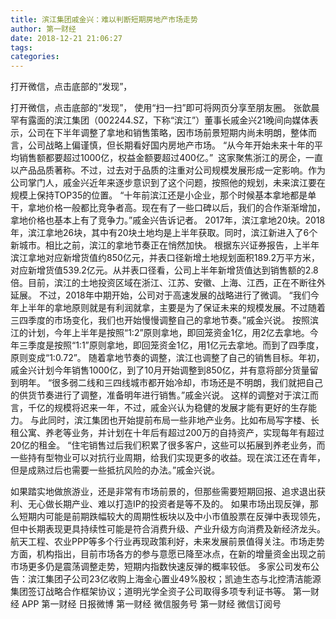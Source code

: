 ```yaml
---
title: 滨江集团戚金兴：难以判断短期房地产市场走势
author: 第一财经
date: 2018-12-21 21:06:27
tags: 
categories: 
---
```

打开微信，点击底部的“发现”，
<!-- more -->
打开微信，点击底部的“发现”，
使用“扫一扫”即可将网页分享至朋友圈。
张歆晨
罕有露面的滨江集团（002244.SZ，下称“滨江”）董事长戚金兴21晚间向媒体表示，公司在下半年调整了拿地和销售策略，因市场前景短期内尚未明朗，整体而言，公司战略上偏谨慎，但长期看好国内房地产市场。
“从今年开始未来十年的平均销售额都要超过1000亿，权益金额要超过400亿。” 
这家聚焦浙江的房企，一直以产品品质著称。不过，过去对于品质的注重对公司规模发展形成一定影响。作为公司掌门人，戚金兴近年来逐步意识到了这个问题，按照他的规划，未来滨江要在规模上保持TOP35的位置。
“十年前滨江还是小企业，那个时候基本拿地都是单干，拿地价格一般都比竞争者高。现在有了一些口碑以后，我们的合作渐渐增加，拿地价格也基本上有了竞争力。”戚金兴告诉记者。
2017年，滨江拿地20块。2018年，滨江拿地26块，其中有20块土地均是上半年获取。同时，滨江新进入了6个新城市。相比之前，滨江的拿地节奏正在悄然加快。
根据东兴证券报告，上半年滨江拿地对应新增货值约850亿元，并表口径新增土地规划面积189.2万平方米，对应新增货值539.2亿元。从并表口径看，公司上半年新增货值达到销售额的2.8倍。目前，滨江的土地投资区域在浙江、江苏、安徽、上海、江西，正在不断往外延展。
不过，2018年中期开始，公司对于高速发展的战略进行了微调。
“我们今年上半年的拿地原则就是有利润就拿，主要是为了保证未来的规模发展。不过随着三四季度的市场变化，我们也开始慢慢调整自己的拿地节奏。”戚金兴说。
按照滨江的计划，今年上半年是按照“1:2”原则拿地，即回笼资金1亿，用2亿去拿地。今年三季度是按照“1:1”原则拿地，即回笼资金1亿，用1亿元去拿地。而到了四季度，原则变成“1:0.72”。
随着拿地节奏的调整，滨江也调整了自己的销售目标。年初，戚金兴计划今年销售1000亿，到了10月开始调整到850亿，并有意将部分货量留到明年。
“很多弱二线和三四线城市都开始冷却，市场还是不明朗，我们就把自己的供货节奏进行了调整，准备明年进行销售。”戚金兴说。
这样的调整对于滨江而言，千亿的规模将迟来一年，不过，戚金兴认为稳健的发展才能有更好的生存能力。
与此同时，滨江集团也开始提前布局一些非地产业务。比如布局写字楼、长租公寓、养老等业务，并计划在十年后有超过200万的自持资产，实现每年有超过20亿的租金。
“住宅销售过后我们积累了很多客户，这些可以拓展到养老业务，而一些持有型物业可以对抗行业周期，给我们实现更多的收益。现在滨江还在青年，但是成熟过后也需要一些抵抗风险的办法。”戚金兴说。
 
 
 
如果踏实地做旅游业，还是非常有市场前景的，但那些需要短期回报、追求退出获利、无心做长期产业、难以打造IP的投资者是等不及的。
如果市场出现反弹，那么短期内可能是前期跌幅较大的周期性板块以及中小市值股票在反弹中表现领先，但中长期表现更具持续性可能是符合消费升级、产业升级方向消费及新经济龙头。
航天工程、农业PPP等多个行业再现政策利好，未来发展前景值得关注。市场走势方面，机构指出，目前市场各方的参与意愿已降至冰点，在新的增量资金出现之前市场更多仍是震荡调整走势，短期内指数快速反弹的概率较低。
多家公司发布公告：滨江集团子公司23亿收购上海金心置业49%股权；凯迪生态与北控清洁能源集团签订战略合作框架协议；道明光学全资子公司取得多项专利证书等。
第一财经
APP
第一财经
日报微博
第一财经
微信服务号
第一财经
微信订阅号
